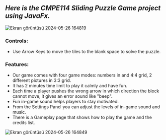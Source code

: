 ## ***Here is the CMPE114 Sliding Puzzle Game project using JavaFx.***

![Ekran görüntüsü 2024-05-26 164819](https://github.com/omurefeguclu/PuzzleGameHw/assets/136181066/e0357ab6-cd8d-459a-8764-94716f0c03c5)


### Controls:
* Use Arrow Keys to move the tiles to the blank space to solve the puzzle.

### Features:
* Our game comes with four game modes: numbers in and 4:4 grid, 2 different pictures in 3:3 grid.
* It has 2 minutes time limit to play it calmly and have fun.
* Each time a player pushes the wrong arrow in which direction the block cannot move, it gives an error sound like "beep".
* Fun in-game sound helps players to stay motivated.
* From the Settings Panel you can adjust the levels of in-game sound and music.
* There is a Gameplay page that shows how to play the game and the credits list.
  
![Ekran görüntüsü 2024-05-26 164849](https://github.com/omurefeguclu/PuzzleGameHw/assets/136181066/289facc2-d14a-44d4-8c0e-df2e98c49a77)
